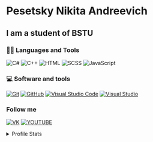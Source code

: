 # Pesetsky Nikita Andreevich

## I am a student of BSTU

### 👨‍💻 Languages and Tools
![C#](https://img.shields.io/badge/C#-282828?style=for-the-badge&logo=Csharp&logoColor=1451A4)
![C++](https://img.shields.io/badge/C++-282828?style=for-the-badge&logo=Cplusplus&logoColor=1451A4)
![HTML](https://img.shields.io/badge/HTML-282828?style=for-the-badge&logo=HTML5&logoColor=F93C0A)
![SCSS](https://img.shields.io/badge/SASS-282828?style=for-the-badge&logo=SASS&logoColor=069595)
![JavaScript](https://img.shields.io/badge/JavaScript-282828?style=for-the-badge&logo=JavaScript&logoColor=FFD300)

### 💻 Software and tools
<p>
    <a href="https://git-scm.com/"><img alt="Git" src="https://img.shields.io/badge/Git-F05033.svg?style=for-the-badge&logo=git&logoColor=white"></a>
    <a href="https://github.com/"><img alt="GitHub" src="https://img.shields.io/badge/GitHub-000001.svg?style=for-the-badge&logo=github&logoColor=white"></a>
    <a href="https://code.visualstudio.com/"><img alt="Visual Studio Code" src="https://img.shields.io/badge/Visual%20Studio%20Code-0078d7.svg?style=for-the-badge&logo=visual-studio-code&logoColor=white"></a>
    <a href="https://visualstudio.microsoft.com/"><img alt="Visual Studio" src="https://img.shields.io/badge/Visual%20Studio-8b00ff.svg?style=for-the-badge&logo=visual-studio&logoColor=white"></a>
 </p>

### Follow me
[![VK](https://img.shields.io/badge/VK-282828?style=for-the-badge&logo=VK&logoColor=1451A4)](https://vk.com/freizn)
[![YOUTUBE](https://img.shields.io/badge/YOUTUBE-282828?style=for-the-badge&logo=YOUTUBE&logoColor=F90A0A)](https://www.youtube.com/channel/UC7yZsMiAH9JhxeealmEZGxQ)
<details> 
  <summary>Profile Stats</summary>
  <br/>

![Anurag's GitHub stats](https://github-readme-stats.vercel.app/api?username=FFrein&show_icons=true&theme=gruvbox)

  <br/>
      <a href="https://github.com/FFrein"><img alt="FFrein's Top Languages" src="https://github-readme-stats.vercel.app/api/top-langs/?username=FFrein&langs_count=8&layout=compact&theme=gruvbox" height="192px"/></a>
</details>


